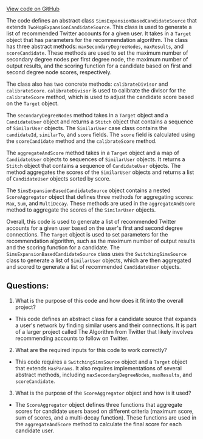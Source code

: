 [View code on GitHub](https://github.com/misbahsy/the-algorithm/follow-recommendations-service/common/src/main/scala/com/twitter/follow_recommendations/common/candidate_sources/sims_expansion/SimsExpansionBasedCandidateSource.scala)

The code defines an abstract class `SimsExpansionBasedCandidateSource` that extends `TwoHopExpansionCandidateSource`. This class is used to generate a list of recommended Twitter accounts for a given user. It takes in a `Target` object that has parameters for the recommendation algorithm. The class has three abstract methods: `maxSecondaryDegreeNodes`, `maxResults`, and `scoreCandidate`. These methods are used to set the maximum number of secondary degree nodes per first degree node, the maximum number of output results, and the scoring function for a candidate based on first and second degree node scores, respectively. 

The class also has two concrete methods: `calibrateDivisor` and `calibrateScore`. `calibrateDivisor` is used to calibrate the divisor for the `calibrateScore` method, which is used to adjust the candidate score based on the `Target` object. 

The `secondaryDegreeNodes` method takes in a `Target` object and a `CandidateUser` object and returns a `Stitch` object that contains a sequence of `SimilarUser` objects. The `SimilarUser` case class contains the `candidateId`, `similarTo`, and `score` fields. The `score` field is calculated using the `scoreCandidate` method and the `calibrateScore` method. 

The `aggregateAndScore` method takes in a `Target` object and a map of `CandidateUser` objects to sequences of `SimilarUser` objects. It returns a `Stitch` object that contains a sequence of `CandidateUser` objects. The method aggregates the scores of the `SimilarUser` objects and returns a list of `CandidateUser` objects sorted by score. 

The `SimsExpansionBasedCandidateSource` object contains a nested `ScoreAggregator` object that defines three methods for aggregating scores: `Max`, `Sum`, and `MultiDecay`. These methods are used in the `aggregateAndScore` method to aggregate the scores of the `SimilarUser` objects. 

Overall, this code is used to generate a list of recommended Twitter accounts for a given user based on the user's first and second degree connections. The `Target` object is used to set parameters for the recommendation algorithm, such as the maximum number of output results and the scoring function for a candidate. The `SimsExpansionBasedCandidateSource` class uses the `SwitchingSimsSource` class to generate a list of `SimilarUser` objects, which are then aggregated and scored to generate a list of recommended `CandidateUser` objects.
## Questions: 
 1. What is the purpose of this code and how does it fit into the overall project?
- This code defines an abstract class for a candidate source that expands a user's network by finding similar users and their connections. It is part of a larger project called The Algorithm from Twitter that likely involves recommending accounts to follow on Twitter.

2. What are the required inputs for this code to work correctly?
- This code requires a `SwitchingSimsSource` object and a `Target` object that extends `HasParams`. It also requires implementations of several abstract methods, including `maxSecondaryDegreeNodes`, `maxResults`, and `scoreCandidate`.

3. What is the purpose of the `ScoreAggregator` object and how is it used?
- The `ScoreAggregator` object defines three functions that aggregate scores for candidate users based on different criteria (maximum score, sum of scores, and a multi-decay function). These functions are used in the `aggregateAndScore` method to calculate the final score for each candidate user.